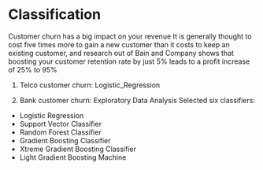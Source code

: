 # Classification

Customer churn has a big impact on your revenue It is generally thought to cost five times more to gain a new customer than it costs to keep an existing customer, and research out of Bain and Company shows that boosting your customer retention rate by just 5% leads to a profit increase of 25% to 95%

1) Telco customer churn: Logistic_Regression

2) Bank customer churn: Exploratory Data Analysis 
Selected six classifiers: 
* Logistic Regression
* Support Vector Classifier
* Random Forest Classifier
* Gradient Boosting Classifier
* Xtreme Gradient Boosting Classifier
* Light Gradient Boosting Machine

